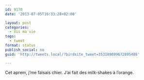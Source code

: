 ```yaml
---
id: 9170
date: '2013-07-05T16:33:28+02:00'

layout: post
categories:
  - Vis ma vie
tags:
  - tweet
format: status
publish_social: no
guid: 'http://tweets.local/?birdsite_tweet=353189899672895488'

---
```


Cet aprem, j’me faisais chier. J’ai fait des milk-shakes à l’orange.